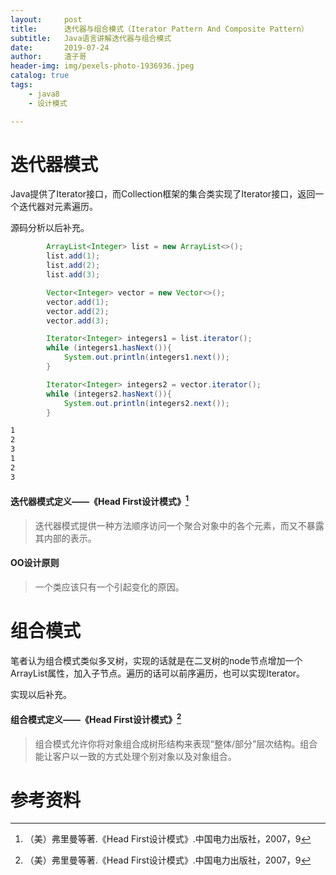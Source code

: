 ```yaml
---
layout:     post
title:      迭代器与组合模式（Iterator Pattern And Composite Pattern）
subtitle:   Java语言讲解迭代器与组合模式
date:       2019-07-24
author:     渣子哥
header-img: img/pexels-photo-1936936.jpeg
catalog: true
tags:
    - java8
    - 设计模式

---
```


# 迭代器模式

Java提供了Iterator接口，而Collection框架的集合类实现了Iterator接口，返回一个迭代器对元素遍历。

源码分析以后补充。

```java
        ArrayList<Integer> list = new ArrayList<>();
        list.add(1);
        list.add(2);
        list.add(3);

        Vector<Integer> vector = new Vector<>();
        vector.add(1);
        vector.add(2);
        vector.add(3);

        Iterator<Integer> integers1 = list.iterator();
        while (integers1.hasNext()){
            System.out.println(integers1.next());
        }

        Iterator<Integer> integers2 = vector.iterator();
        while (integers2.hasNext()){
            System.out.println(integers2.next());
        }
```



```html
1
2
3
1
2
3
```



#### 迭代器模式定义——《Head First设计模式》[^1]

> 迭代器模式提供一种方法顺序访问一个聚合对象中的各个元素，而又不暴露其内部的表示。



#### OO设计原则

> 一个类应该只有一个引起变化的原因。



# 组合模式 

笔者认为组合模式类似多叉树，实现的话就是在二叉树的node节点增加一个ArrayList属性，加入子节点。遍历的话可以前序遍历，也可以实现Iterator。

实现以后补充。



#### 组合模式定义——《Head First设计模式》[^1]

> 组合模式允许你将对象组合成树形结构来表现“整体/部分”层次结构。组合能让客户以一致的方式处理个别对象以及对象组合。



# 参考资料

[^1]: （美）弗里曼等著.《Head First设计模式》.中国电力出版社，2007，9

